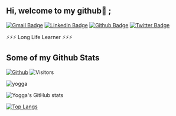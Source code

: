 ## Hi, welcome to my github👋 ;
[![Gmail Badge](https://img.shields.io/badge/-arifyoga987@gmail.com-c14438?style=flat&logo=Gmail&logoColor=white&link=mailto:arifyoga987@gmail.com)](mailto:arifyoga987@gmail.com) 
[![Linkedin Badge](https://img.shields.io/badge/-arifyogaw-0072b1?style=flat&logo=Linkedin&logoColor=white&link=https://www.linkedin.com/in/arifyogaw/)](https://www.linkedin.com/in/arifyogaw/) 
[![Github Badge](https://img.shields.io/badge/-yogga-grey?style=flat&logo=github&logoColor=white&link=https://github.com/yogga/)](https://www.github.com/yogga/) [![Twitter Badge](https://img.shields.io/badge/-ar_yoga7-00acee?style=flat&logo=twitter&logoColor=white&link=https://twitter.com/ar_yoga7/)](https://www.twitter.com/ar_yoga7/) <p align='left'>⚡⚡⚡ Long Life Learner ⚡⚡⚡ </p> 
## Some of my Github Stats
[![Github](https://img.shields.io/github/followers/yogga?label=Followers&logo=Github)](https://github.com/yogga)
![Visitors](https://visitor-badge.laobi.icu/badge?page_id=yogga)
<p align=left> <img src=https://komarev.com/ghpvc/?username=yogga alt=yogga /> </p>

<!-- [![Yogga's GitHub stats](https://github-readme-stats.vercel.app/api?username=yogga)](https://github.com/yogga/github-readme-stats) -->

<!-- ![Yogga's GitHub stats](https://github-readme-stats.vercel.app/api?username=yogga&count_private=true&include_all_commits=true) -->

<!-- ![Yogga's GitHub stats](https://github-readme-stats.vercel.app/api?username=yogga&show_icons=true) -->

![Yogga's GitHub stats](https://github-readme-stats.vercel.app/api?username=yogga&count_private=true&include_all_commits=true&show_icons=true&theme=radical)

[![Top Langs](https://github-readme-stats.vercel.app/api/top-langs/?username=yogga&show_icons=true&theme=radical)](https://github.com/yogga/github-readme-stats)

<!-- [![Top Langs](https://github-readme-stats.vercel.app/api/top-langs/?username=yogga&layout=compact)](https://github.com/yogga/github-readme-stats) -->

<!--
**yogga/yogga** is a ✨ _special_ ✨ repository because its `README.md` (this file) appears on your GitHub profile.

Here are some ideas to get you started:

- 🔭 I’m currently working on ...
- 🌱 I’m currently learning ...
- 👯 I’m looking to collaborate on ...
- 🤔 I’m looking for help with ...
- 💬 Ask me about ...
- 📫 How to reach me: ...
- 😄 Pronouns: ...
- ⚡ Fun fact: ...
-->
